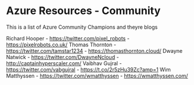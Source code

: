 
# Azure Resources - Community

This is a list of Azure Community Champions and theyre blogs

Richard Hooper - https://twitter.com/pixel_robots - https://pixelrobots.co.uk/
Thomas Thornton - https://twitter.com/tamstar1234 - https://thomasthornton.cloud/
Dwayne Natwick -  https://twitter.com/DwayneNcloud - http://captainhyperscaler.com/
Vaibhav Gujral - https://twitter.com/vabgujral - https://t.co/2r5zHu39Zc?amp=1
Wim Matthyssen - https://twitter.com/wmatthyssen - https://wmatthyssen.com/



